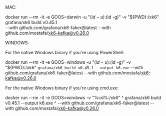 MAC:

docker run --rm -it -e GOOS=darwin -u "$(id -u):$(id -g)" -v "${PWD}:/xk6" \
  grafana/xk6 build v0.45.1 \
  --with github.com/grafana/xk6-faker@latest --with github.com/mostafa/xk6-kafka@v0.26.0

WINDOWS:

For the native Windows binary if you're using PowerShell:

docker run --rm -it -e GOOS=windows -u "$(id -u):$(id -g)" -v "${PWD}:/xk6" `
  grafana/xk6 build v0.45.1 --output k6.exe `
  --with github.com/grafana/xk6-faker@latest --with github.com/mostafa/xk6-kafka@v0.26.0
  
For the native Windows binary if you're using cmd.exe:

docker run --rm -it -e GOOS=windows -v "%cd%:/xk6" ^
  grafana/xk6 build v0.45.1 --output k6.exe ^
  --with github.com/grafana/xk6-faker@latest --with github.com/mostafa/xk6-kafka@v0.26.0